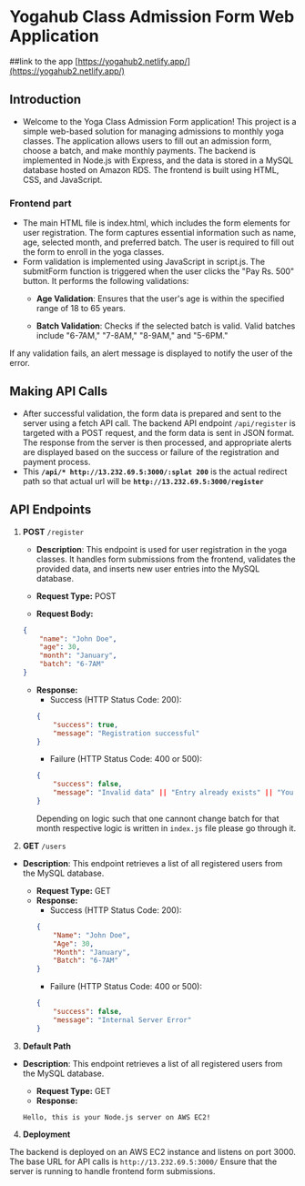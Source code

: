 # Yogahub Class Admission Form Web Application

##link to the app [https://yogahub2.netlify.app/](https://yogahub2.netlify.app/)

## Introduction

- Welcome to the Yoga Class Admission Form application! This project is a simple web-based solution for managing admissions to monthly yoga classes. The application allows users to fill out an admission form, choose a batch, and make monthly payments. The backend is implemented in Node.js with Express, and the data is stored in a MySQL database hosted on Amazon RDS. The frontend is built using HTML, CSS, and JavaScript.

### Frontend part

- The main HTML file is index.html, which includes the form elements for user registration. The form captures essential information such as name, age, selected month, and preferred batch. The user is required to fill out the form to enroll in the yoga classes.
- Form validation is implemented using JavaScript in script.js. The submitForm function is triggered when the user clicks the "Pay Rs. 500" button. It performs the following validations:
    - **Age Validation**: Ensures that the user's age is within the specified range of 18 to 65 years.

    - **Batch Validation**: Checks if the selected batch is valid. Valid batches include "6-7AM," "7-8AM," "8-9AM," and "5-6PM."

If any validation fails, an alert message is displayed to notify the user of the error.

## Making API Calls

- After successful validation, the form data is prepared and sent to the server using a fetch API call. The backend API endpoint `/api/register` is targeted with a POST request, and the form data is sent in JSON format. The response from the server is then processed, and appropriate alerts are displayed based on the success or failure of the registration and payment process.
- This **`/api/* http://13.232.69.5:3000/:splat 200`** is the actual redirect path so that actual url will be **`http://13.232.69.5:3000/register`**


## API Endpoints

1. **POST** `/register`

    - **Description**: This endpoint is used for user registration in the yoga classes. It handles form submissions from the frontend, validates the provided data, and inserts new user entries into the MySQL database.

    - **Request Type:** POST

    - **Request Body:**
    ```json
    {
        "name": "John Doe",
        "age": 30,
        "month": "January",
        "batch": "6-7AM"
    }
    ```
    - **Response:**
        - Success (HTTP Status Code: 200):
        ```json
        {
            "success": true,
            "message": "Registration successful"
        }
        ```
        - Failure (HTTP Status Code: 400 or 500):
        ```json
        {
            "success": false,
            "message": "Invalid data" || "Entry already exists" || "You can only change batch in the upcoming month" || "Internal Server Error"
        }
        ```
        Depending on logic such that one cannont change batch for that month respective logic is written in `index.js` file please go through it.


2. **GET** `/users`
- **Description**: This endpoint retrieves a list of all registered users from the MySQL database.

    - **Request Type:** GET
    - **Response:**
        - Success (HTTP Status Code: 200):
        ```json
        {
            "Name": "John Doe",
            "Age": 30,
            "Month": "January",
            "Batch": "6-7AM"
        }
        ```
        - Failure (HTTP Status Code: 400 or 500):
        ```json
        {
            "success": false,
            "message": "Internal Server Error"
        }
        ```
3. **Default Path** 

- **Description**: This endpoint retrieves a list of all registered users from the MySQL database.

    - **Request Type:** GET
    - **Response:**

    `Hello, this is your Node.js server on AWS EC2!`

4. **Deployment**

The backend is deployed on an AWS EC2 instance and listens on port 3000. The base URL for API calls is `http://13.232.69.5:3000/` Ensure that the server is running to handle frontend form submissions.
    